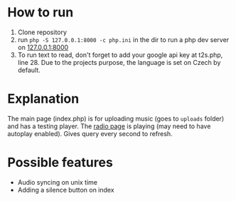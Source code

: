 # How to run
1. Clone repository
2. run `php -S 127.0.0.1:8000 -c php.ini` in the dir to run a php dev server on [127.0.0.1:8000](127.0.0.1:8000)
3. To run text to read, don't forget to add your google api key at t2s.php, line 28. Due to the projects purpose, the language is set on Czech by default. 
# Explanation
The main page (index.php) is for uploading music (goes to `uploads` folder) and has a testing player. The [radio page](127.0.0.1:8000/radio.php) is playing (may need to have autoplay enabled). Gives query every second to refresh.
# Possible features
- Audio syncing on unix time
- Adding a silence button on index
